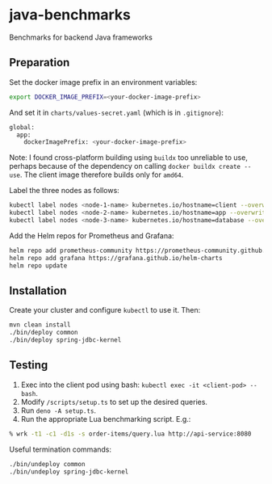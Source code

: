 # java-benchmarks

Benchmarks for backend Java frameworks

## Preparation

Set the docker image prefix in an environment variables:

```bash
export DOCKER_IMAGE_PREFIX=<your-docker-image-prefix>
```

And set it in `charts/values-secret.yaml` (which is in `.gitignore`):

```bash
global:
  app:
    dockerImagePrefix: <your-docker-image-prefix>
```

Note: I found cross-platform building using `buildx` too unreliable to use, 
perhaps because of the dependency on calling `docker buildx create --use`. 
The client image therefore builds only for `amd64`.

Label the three nodes as follows:

```bash
kubectl label nodes <node-1-name> kubernetes.io/hostname=client --overwrite
kubectl label nodes <node-2-name> kubernetes.io/hostname=app --overwrite
kubectl label nodes <node-3-name> kubernetes.io/hostname=database --overwrite
```

Add the Helm repos for Prometheus and Grafana:

```bash
helm repo add prometheus-community https://prometheus-community.github.io/helm-charts
helm repo add grafana https://grafana.github.io/helm-charts
helm repo update
```

## Installation

Create your cluster and configure `kubectl` to use it. Then:

```bash
mvn clean install
./bin/deploy common
./bin/deploy spring-jdbc-kernel
```

## Testing

1. Exec into the client pod using bash: `kubectl exec -it <client-pod> -- bash`.
2. Modify `/scripts/setup.ts` to set up the desired queries.
3. Run `deno -A setup.ts`.
4. Run the appropriate Lua benchmarking script. E.g.:

```bash
% wrk -t1 -c1 -d1s -s order-items/query.lua http://api-service:8080
```

Useful termination commands:

```bash
./bin/undeploy common
./bin/undeploy spring-jdbc-kernel
```

